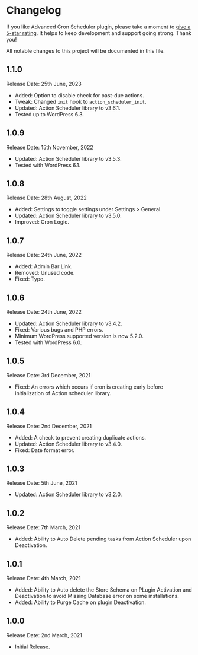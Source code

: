 # Changelog

If you like Advanced Cron Scheduler plugin, please take a moment to [give a 5-star rating](https://wordpress.org/support/plugin/migrate-wp-cron-to-action-scheduler/reviews/?filter=5#new-post). It helps to keep development and support going strong. Thank you!

All notable changes to this project will be documented in this file.

## 1.1.0
Release Date: 25th June, 2023

* Added: Option to disable check for past-due actions.
* Tweak: Changed `init` hook to `action_scheduler_init`.
* Updated: Action Scheduler library to v3.6.1.
* Tested up to WordPress 6.3.

## 1.0.9
Release Date: 15th November, 2022

* Updated: Action Scheduler library to v3.5.3.
* Tested with WordPress 6.1.

## 1.0.8
Release Date: 28th August, 2022

* Added: Settings to toggle settings under Settings > General.
* Updated: Action Scheduler library to v3.5.0.
* Improved: Cron Logic.

## 1.0.7
Release Date: 24th June, 2022

* Added: Admin Bar Link.
* Removed: Unused code.
* Fixed: Typo.

## 1.0.6
Release Date: 24th June, 2022

* Updated: Action Scheduler library to v3.4.2.
* Fixed: Various bugs and PHP errors.
* Minimum WordPress supported version is now 5.2.0.
* Tested with WordPress 6.0.

## 1.0.5
Release Date: 3rd December, 2021

* Fixed: An errors which occurs if cron is creating early before initialization of Action scheduler library.

## 1.0.4
Release Date: 2nd December, 2021

* Added: A check to prevent creating duplicate actions.
* Updated: Action Scheduler library to v3.4.0.
* Fixed: Date format error.

## 1.0.3
Release Date: 5th June, 2021

* Updated: Action Scheduler library to v3.2.0.

## 1.0.2
Release Date: 7th March, 2021

* Added: Ability to Auto Delete pending tasks from Action Scheduler upon Deactivation.

## 1.0.1
Release Date: 4th March, 2021

* Added: Ability to Auto delete the Store Schema on PLugin Activation and Deactivation to avoid Missing Database error on some installations.
* Added: Ability to Purge Cache on plugin Deactivation.

## 1.0.0
Release Date: 2nd March, 2021

* Initial Release.